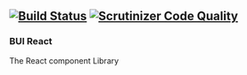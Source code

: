 [![Build Status](https://travis-ci.org/iAmao/Bui-react.svg?branch=master)](https://travis-ci.org/iAmao/Bui-react) [![Scrutinizer Code Quality](https://scrutinizer-ci.com/g/iAmao/Bui-react/badges/quality-score.png?b=master)](https://scrutinizer-ci.com/g/iAmao/Bui-react/?branch=master)
---
### BUI React
The React component Library